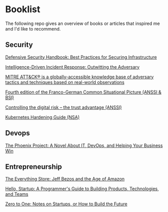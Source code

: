 # Booklist
The following repo gives an overview of books or articles that inspired me and I'd like to recommend.


## Security 

[Defensive Security Handbook: Best Practices for Securing Infrastructure](https://www.amazon.com/Defensive-Security-Handbook-Practices-Infrastructure/dp/1491960388)

[Intelligence-Driven Incident Response: Outwitting the Adversary](https://www.amazon.com/Intelligence-Driven-Incident-Response-Outwitting-Adversary/dp/1491934948/ref=sr_1_1?crid=2BLVSDJP79WC&keywords=oreilly+security+intelligence&qid=1673270510&s=books&sprefix=oreilly+security+intelligen%2Cstripbooks-intl-ship%2C161&sr=1-1) 

[MITRE ATT&CK® is a globally-accessible knowledge base of adversary tactics and techniques based on real-world observations](https://attack.mitre.org/tactics/TA0043/)

[Fourth edition of the
Franco-German Common
Situational Picture (ANSSI & BSI)](https://www.ssi.gouv.fr/uploads/2021/11/anssi_bsi_csp_2021.pdf)

[Controlling the digital risk – the trust advantage (ANSSI)](https://www.ssi.gouv.fr/en/guide/controlling-the-digital-risk-the-trust-advantage/)

[Kubernetes Hardening Guide (NSA)](https://media.defense.gov/2022/Aug/29/2003066362/-1/-1/0/CTR_KUBERNETES_HARDENING_GUIDANCE_1.2_20220829.PDF)

## Devops 

[The Phoenix Project: A Novel About IT, DevOps, and Helping Your Business Win](https://www.amazon.de/-/en/Gene-Kim/dp/0988262592)



## Entrepreneurship 

[The Everything Store: Jeff Bezos and the Age of Amazon](https://www.amazon.de/-/en/Brad-Stone/dp/0316219266)

[Hello, Startup: A Programmer's Guide to Building Products, Technologies, and Teams](https://www.amazon.com/Hello-Startup-Programmers-Building-Technologies/dp/1491909900)

[Zero to One: Notes on Startups, or How to Build the Future](https://www.amazon.com/Zero-One-Notes-Startups-Future/dp/0804139296)
